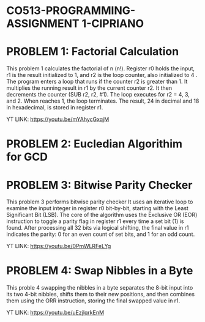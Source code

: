 # CO513-PROGRAMMING-ASSIGNMENT 1-CIPRIANO

# PROBLEM 1: Factorial Calculation

This problem 1 calculates the factorial of n (n!).
Register r0 holds the input, r1 is the result initialized to 1, and r2 is the loop counter, also initialized to 4 .
The program enters a loop that runs if the counter r2 is greater than 1.
It multiplies the running result in r1 by the current counter r2.
It then decrements the counter (SUB r2, r2, #1).
The loop executes for r2 = 4, 3, and 2. When reaches 1, the loop terminates. The result, 24 in decimal and 18 in hexadecimal, is stored in register r1.

YT LINK: https://youtu.be/mYAhycGxqjM

# PROBLEM 2: Eucledian Algorithim for GCD

# PROBLEM 3: Bitwise Parity Checker

This problem 3 performs bitwise parity checker
It uses an iterative loop to examine the input integer in register r0 bit-by-bit, starting with the Least Significant Bit (LSB). The core of the algorithm uses the Exclusive OR (EOR) instruction to toggle a parity flag in register r1 every time a set bit (1) is found. After processing all 32 bits via logical shifting, the final value in r1 indicates the parity: 0 for an even count of set bits, and 1 for an odd count.

YT LINK: https://youtu.be/0PmWLRFeLYg

# PROBLEM 4: Swap Nibbles in a Byte

This proble 4 swapping the nibbles in a byte 
separates the 8-bit input into its two 4-bit nibbles, shifts them to their new positions, and then combines them using the ORR instruction, storing the final swapped value in r1.

YT LINK: https://youtu.be/uEzjlqrkEnM
